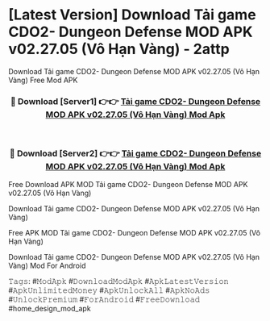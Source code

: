 # [Latest Version] Download Tải game CDO2- Dungeon Defense MOD APK v02.27.05 (Vô Hạn Vàng) - 2attp

Download Tải game CDO2- Dungeon Defense MOD APK v02.27.05 (Vô Hạn Vàng) Free Mod APK

<div align="center">
<h3>🔴 Download [Server1] 👉👉 <a href="https://apk-comot.site?title=Tải_game_CDO2-_Dungeon_Defense_MOD_APK_v02.27.05_(Vô_Hạn_Vàng)">Tải game CDO2- Dungeon Defense MOD APK v02.27.05 (Vô Hạn Vàng) Mod Apk</a></h3><br>

<h3>🔴 Download [Server2] 👉👉 <a href="https://apk-comot.site?title=Tải_game_CDO2-_Dungeon_Defense_MOD_APK_v02.27.05_(Vô_Hạn_Vàng)">Tải game CDO2- Dungeon Defense MOD APK v02.27.05 (Vô Hạn Vàng) Mod Apk</a></h3>
</div>


Free Download APK MOD Tải game CDO2- Dungeon Defense MOD APK v02.27.05 (Vô Hạn Vàng)

Download Tải game CDO2- Dungeon Defense MOD APK v02.27.05 (Vô Hạn Vàng) 

Free APK MOD Tải game CDO2- Dungeon Defense MOD APK v02.27.05 (Vô Hạn Vàng) 

Download Tải game CDO2- Dungeon Defense MOD APK v02.27.05 (Vô Hạn Vàng) Mod For Android

𝚃𝚊𝚐𝚜: #𝙼𝚘𝚍𝙰𝚙𝚔 #𝙳𝚘𝚠𝚗𝚕𝚘𝚊𝚍𝙼𝚘𝚍𝙰𝚙𝚔 #𝙰𝚙𝚔𝙻𝚊𝚝𝚎𝚜𝚝𝚅𝚎𝚛𝚜𝚒𝚘𝚗 #𝙰𝚙𝚔𝚄𝚗𝚕𝚒𝚖𝚒𝚝𝚎𝚍𝙼𝚘𝚗𝚎𝚢 #𝙰𝚙𝚔𝚄𝚗𝚕𝚘𝚌𝚔𝙰𝚕𝚕 #𝙰𝚙𝚔𝙽𝚘𝙰𝚍𝚜 #𝚄𝚗𝚕𝚘𝚌𝚔𝙿𝚛𝚎𝚖𝚒𝚞𝚖 #𝙵𝚘𝚛𝙰𝚗𝚍𝚛𝚘𝚒𝚍 #𝙵𝚛𝚎𝚎𝙳𝚘𝚠𝚗𝚕𝚘𝚊𝚍 #home_design_mod_apk